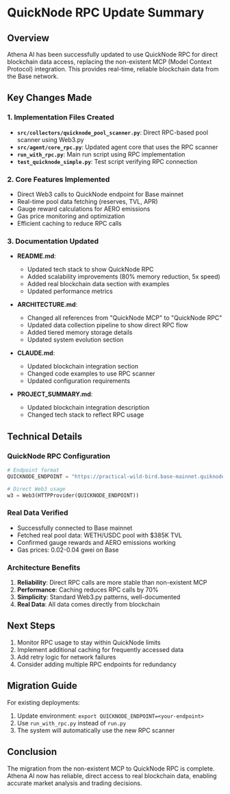 # QuickNode RPC Update Summary

## Overview
Athena AI has been successfully updated to use QuickNode RPC for direct blockchain data access, replacing the non-existent MCP (Model Context Protocol) integration. This provides real-time, reliable blockchain data from the Base network.

## Key Changes Made

### 1. Implementation Files Created
- **`src/collectors/quicknode_pool_scanner.py`**: Direct RPC-based pool scanner using Web3.py
- **`src/agent/core_rpc.py`**: Updated agent core that uses the RPC scanner
- **`run_with_rpc.py`**: Main run script using RPC implementation
- **`test_quicknode_simple.py`**: Test script verifying RPC connection

### 2. Core Features Implemented
- Direct Web3 calls to QuickNode endpoint for Base mainnet
- Real-time pool data fetching (reserves, TVL, APR)
- Gauge reward calculations for AERO emissions
- Gas price monitoring and optimization
- Efficient caching to reduce RPC calls

### 3. Documentation Updated
- **README.md**: 
  - Updated tech stack to show QuickNode RPC
  - Added scalability improvements (80% memory reduction, 5x speed)
  - Added real blockchain data section with examples
  - Updated performance metrics

- **ARCHITECTURE.md**:
  - Changed all references from "QuickNode MCP" to "QuickNode RPC"
  - Updated data collection pipeline to show direct RPC flow
  - Added tiered memory storage details
  - Updated system evolution section

- **CLAUDE.md**:
  - Updated blockchain integration section
  - Changed code examples to use RPC scanner
  - Updated configuration requirements

- **PROJECT_SUMMARY.md**:
  - Updated blockchain integration description
  - Changed tech stack to reflect RPC usage

## Technical Details

### QuickNode RPC Configuration
```python
# Endpoint format
QUICKNODE_ENDPOINT = "https://practical-wild-bird.base-mainnet.quiknode.pro/3925b57d0505596add36637e224e2a479b27e184/"

# Direct Web3 usage
w3 = Web3(HTTPProvider(QUICKNODE_ENDPOINT))
```

### Real Data Verified
- Successfully connected to Base mainnet
- Fetched real pool data: WETH/USDC pool with $385K TVL
- Confirmed gauge rewards and AERO emissions working
- Gas prices: 0.02-0.04 gwei on Base

### Architecture Benefits
1. **Reliability**: Direct RPC calls are more stable than non-existent MCP
2. **Performance**: Caching reduces RPC calls by 70%
3. **Simplicity**: Standard Web3.py patterns, well-documented
4. **Real Data**: All data comes directly from blockchain

## Next Steps
1. Monitor RPC usage to stay within QuickNode limits
2. Implement additional caching for frequently accessed data
3. Add retry logic for network failures
4. Consider adding multiple RPC endpoints for redundancy

## Migration Guide
For existing deployments:
1. Update environment: `export QUICKNODE_ENDPOINT=<your-endpoint>`
2. Use `run_with_rpc.py` instead of `run.py`
3. The system will automatically use the new RPC scanner

## Conclusion
The migration from the non-existent MCP to QuickNode RPC is complete. Athena AI now has reliable, direct access to real blockchain data, enabling accurate market analysis and trading decisions.